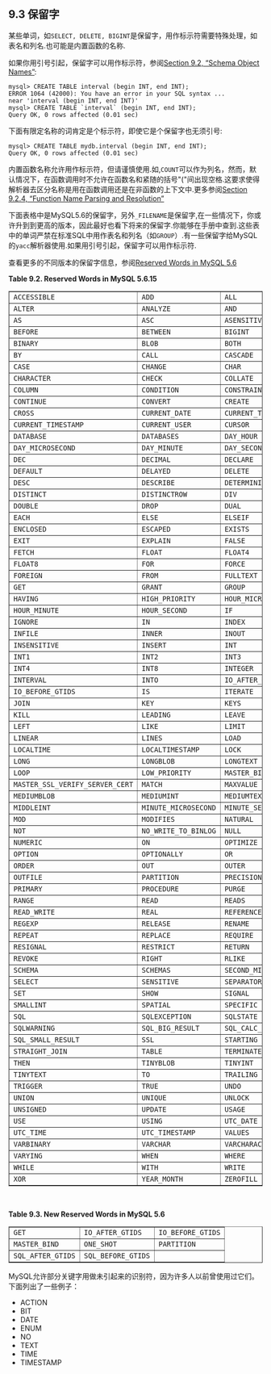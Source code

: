 ## 9.3 保留字

某些单词，如`SELECT, DELETE, BIGINT`是保留字，用作标示符需要特殊处理，如表名和列名.也可能是内置函数的名称.

如果你用引号引起，保留字可以用作标示符，参阅[Section 9.2, “Schema Object Names”]():

	mysql> CREATE TABLE interval (begin INT, end INT);
	ERROR 1064 (42000): You have an error in your SQL syntax ...
	near 'interval (begin INT, end INT)'
	mysql> CREATE TABLE `interval` (begin INT, end INT);
	Query OK, 0 rows affected (0.01 sec)

下面有限定名称的词肯定是个标示符，即使它是个保留字也无须引号:

	mysql> CREATE TABLE mydb.interval (begin INT, end INT);
	Query OK, 0 rows affected (0.01 sec)

内置函数名称允许用作标示符，但请谨慎使用.如,`COUNT`可以作为列名，然而，默认情况下，在函数调用时不允许在函数名和紧随的括号"("间出现空格.这要求使得解析器去区分名称是用在函数调用还是在非函数的上下文中.更多参阅[Section 9.2.4, “Function Name Parsing and Resolution”]()

下面表格中是MySQL5.6的保留字，另外`_FILENAME`是保留字,在一些情况下，你或许升到到更高的版本，因此最好也看下将来的保留字.你能够在手册中查到.这些表中的单词严禁在标准SQL中用作表名和列名（如`GROUP`）.有一些保留字给MySQL的`yacc`解析器使用.如果用引号引起，保留字可以用作标示符.

查看更多的不同版本的保留字信息，参阅[Reserved Words in MySQL 5.6]()

<div class="table">
<a name="table-reserved-words-5.6.15"></a><p class="title"><b>Table 9.2. Reserved Words in MySQL 5.6.15</b></p>
<div class="table-contents">
<table summary="Reserved Words in MySQL 5.6.15" border="1"><colgroup><col><col><col></colgroup><tbody><tr><td scope="row"><code class="literal">ACCESSIBLE</code></td><td><code class="literal">ADD</code></td><td><code class="literal">ALL</code></td></tr><tr><td scope="row"><code class="literal">ALTER</code></td><td><code class="literal">ANALYZE</code></td><td><code class="literal">AND</code></td></tr><tr><td scope="row"><code class="literal">AS</code></td><td><code class="literal">ASC</code></td><td><code class="literal">ASENSITIVE</code></td></tr><tr><td scope="row"><code class="literal">BEFORE</code></td><td><code class="literal">BETWEEN</code></td><td><code class="literal">BIGINT</code></td></tr><tr><td scope="row"><code class="literal">BINARY</code></td><td><code class="literal">BLOB</code></td><td><code class="literal">BOTH</code></td></tr><tr><td scope="row"><code class="literal">BY</code></td><td><code class="literal">CALL</code></td><td><code class="literal">CASCADE</code></td></tr><tr><td scope="row"><code class="literal">CASE</code></td><td><code class="literal">CHANGE</code></td><td><code class="literal">CHAR</code></td></tr><tr><td scope="row"><code class="literal">CHARACTER</code></td><td><code class="literal">CHECK</code></td><td><code class="literal">COLLATE</code></td></tr><tr><td scope="row"><code class="literal">COLUMN</code></td><td><code class="literal">CONDITION</code></td><td><code class="literal">CONSTRAINT</code></td></tr><tr><td scope="row"><code class="literal">CONTINUE</code></td><td><code class="literal">CONVERT</code></td><td><code class="literal">CREATE</code></td></tr><tr><td scope="row"><code class="literal">CROSS</code></td><td><code class="literal">CURRENT_DATE</code></td><td><code class="literal">CURRENT_TIME</code></td></tr><tr><td scope="row"><code class="literal">CURRENT_TIMESTAMP</code></td><td><code class="literal">CURRENT_USER</code></td><td><code class="literal">CURSOR</code></td></tr><tr><td scope="row"><code class="literal">DATABASE</code></td><td><code class="literal">DATABASES</code></td><td><code class="literal">DAY_HOUR</code></td></tr><tr><td scope="row"><code class="literal">DAY_MICROSECOND</code></td><td><code class="literal">DAY_MINUTE</code></td><td><code class="literal">DAY_SECOND</code></td></tr><tr><td scope="row"><code class="literal">DEC</code></td><td><code class="literal">DECIMAL</code></td><td><code class="literal">DECLARE</code></td></tr><tr><td scope="row"><code class="literal">DEFAULT</code></td><td><code class="literal">DELAYED</code></td><td><code class="literal">DELETE</code></td></tr><tr><td scope="row"><code class="literal">DESC</code></td><td><code class="literal">DESCRIBE</code></td><td><code class="literal">DETERMINISTIC</code></td></tr><tr><td scope="row"><code class="literal">DISTINCT</code></td><td><code class="literal">DISTINCTROW</code></td><td><code class="literal">DIV</code></td></tr><tr><td scope="row"><code class="literal">DOUBLE</code></td><td><code class="literal">DROP</code></td><td><code class="literal">DUAL</code></td></tr><tr><td scope="row"><code class="literal">EACH</code></td><td><code class="literal">ELSE</code></td><td><code class="literal">ELSEIF</code></td></tr><tr><td scope="row"><code class="literal">ENCLOSED</code></td><td><code class="literal">ESCAPED</code></td><td><code class="literal">EXISTS</code></td></tr><tr><td scope="row"><code class="literal">EXIT</code></td><td><code class="literal">EXPLAIN</code></td><td><code class="literal">FALSE</code></td></tr><tr><td scope="row"><code class="literal">FETCH</code></td><td><code class="literal">FLOAT</code></td><td><code class="literal">FLOAT4</code></td></tr><tr><td scope="row"><code class="literal">FLOAT8</code></td><td><code class="literal">FOR</code></td><td><code class="literal">FORCE</code></td></tr><tr><td scope="row"><code class="literal">FOREIGN</code></td><td><code class="literal">FROM</code></td><td><code class="literal">FULLTEXT</code></td></tr><tr><td scope="row"><code class="literal">GET</code></td><td><code class="literal">GRANT</code></td><td><code class="literal">GROUP</code></td></tr><tr><td scope="row"><code class="literal">HAVING</code></td><td><code class="literal">HIGH_PRIORITY</code></td><td><code class="literal">HOUR_MICROSECOND</code></td></tr><tr><td scope="row"><code class="literal">HOUR_MINUTE</code></td><td><code class="literal">HOUR_SECOND</code></td><td><code class="literal">IF</code></td></tr><tr><td scope="row"><code class="literal">IGNORE</code></td><td><code class="literal">IN</code></td><td><code class="literal">INDEX</code></td></tr><tr><td scope="row"><code class="literal">INFILE</code></td><td><code class="literal">INNER</code></td><td><code class="literal">INOUT</code></td></tr><tr><td scope="row"><code class="literal">INSENSITIVE</code></td><td><code class="literal">INSERT</code></td><td><code class="literal">INT</code></td></tr><tr><td scope="row"><code class="literal">INT1</code></td><td><code class="literal">INT2</code></td><td><code class="literal">INT3</code></td></tr><tr><td scope="row"><code class="literal">INT4</code></td><td><code class="literal">INT8</code></td><td><code class="literal">INTEGER</code></td></tr><tr><td scope="row"><code class="literal">INTERVAL</code></td><td><code class="literal">INTO</code></td><td><code class="literal">IO_AFTER_GTIDS</code></td></tr><tr><td scope="row"><code class="literal">IO_BEFORE_GTIDS</code></td><td><code class="literal">IS</code></td><td><code class="literal">ITERATE</code></td></tr><tr><td scope="row"><code class="literal">JOIN</code></td><td><code class="literal">KEY</code></td><td><code class="literal">KEYS</code></td></tr><tr><td scope="row"><code class="literal">KILL</code></td><td><code class="literal">LEADING</code></td><td><code class="literal">LEAVE</code></td></tr><tr><td scope="row"><code class="literal">LEFT</code></td><td><code class="literal">LIKE</code></td><td><code class="literal">LIMIT</code></td></tr><tr><td scope="row"><code class="literal">LINEAR</code></td><td><code class="literal">LINES</code></td><td><code class="literal">LOAD</code></td></tr><tr><td scope="row"><code class="literal">LOCALTIME</code></td><td><code class="literal">LOCALTIMESTAMP</code></td><td><code class="literal">LOCK</code></td></tr><tr><td scope="row"><code class="literal">LONG</code></td><td><code class="literal">LONGBLOB</code></td><td><code class="literal">LONGTEXT</code></td></tr><tr><td scope="row"><code class="literal">LOOP</code></td><td><code class="literal">LOW_PRIORITY</code></td><td><code class="literal">MASTER_BIND</code></td></tr><tr><td scope="row"><code class="literal">MASTER_SSL_VERIFY_SERVER_CERT</code></td><td><code class="literal">MATCH</code></td><td><code class="literal">MAXVALUE</code></td></tr><tr><td scope="row"><code class="literal">MEDIUMBLOB</code></td><td><code class="literal">MEDIUMINT</code></td><td><code class="literal">MEDIUMTEXT</code></td></tr><tr><td scope="row"><code class="literal">MIDDLEINT</code></td><td><code class="literal">MINUTE_MICROSECOND</code></td><td><code class="literal">MINUTE_SECOND</code></td></tr><tr><td scope="row"><code class="literal">MOD</code></td><td><code class="literal">MODIFIES</code></td><td><code class="literal">NATURAL</code></td></tr><tr><td scope="row"><code class="literal">NOT</code></td><td><code class="literal">NO_WRITE_TO_BINLOG</code></td><td><code class="literal">NULL</code></td></tr><tr><td scope="row"><code class="literal">NUMERIC</code></td><td><code class="literal">ON</code></td><td><code class="literal">OPTIMIZE</code></td></tr><tr><td scope="row"><code class="literal">OPTION</code></td><td><code class="literal">OPTIONALLY</code></td><td><code class="literal">OR</code></td></tr><tr><td scope="row"><code class="literal">ORDER</code></td><td><code class="literal">OUT</code></td><td><code class="literal">OUTER</code></td></tr><tr><td scope="row"><code class="literal">OUTFILE</code></td><td><code class="literal">PARTITION</code></td><td><code class="literal">PRECISION</code></td></tr><tr><td scope="row"><code class="literal">PRIMARY</code></td><td><code class="literal">PROCEDURE</code></td><td><code class="literal">PURGE</code></td></tr><tr><td scope="row"><code class="literal">RANGE</code></td><td><code class="literal">READ</code></td><td><code class="literal">READS</code></td></tr><tr><td scope="row"><code class="literal">READ_WRITE</code></td><td><code class="literal">REAL</code></td><td><code class="literal">REFERENCES</code></td></tr><tr><td scope="row"><code class="literal">REGEXP</code></td><td><code class="literal">RELEASE</code></td><td><code class="literal">RENAME</code></td></tr><tr><td scope="row"><code class="literal">REPEAT</code></td><td><code class="literal">REPLACE</code></td><td><code class="literal">REQUIRE</code></td></tr><tr><td scope="row"><code class="literal">RESIGNAL</code></td><td><code class="literal">RESTRICT</code></td><td><code class="literal">RETURN</code></td></tr><tr><td scope="row"><code class="literal">REVOKE</code></td><td><code class="literal">RIGHT</code></td><td><code class="literal">RLIKE</code></td></tr><tr><td scope="row"><code class="literal">SCHEMA</code></td><td><code class="literal">SCHEMAS</code></td><td><code class="literal">SECOND_MICROSECOND</code></td></tr><tr><td scope="row"><code class="literal">SELECT</code></td><td><code class="literal">SENSITIVE</code></td><td><code class="literal">SEPARATOR</code></td></tr><tr><td scope="row"><code class="literal">SET</code></td><td><code class="literal">SHOW</code></td><td><code class="literal">SIGNAL</code></td></tr><tr><td scope="row"><code class="literal">SMALLINT</code></td><td><code class="literal">SPATIAL</code></td><td><code class="literal">SPECIFIC</code></td></tr><tr><td scope="row"><code class="literal">SQL</code></td><td><code class="literal">SQLEXCEPTION</code></td><td><code class="literal">SQLSTATE</code></td></tr><tr><td scope="row"><code class="literal">SQLWARNING</code></td><td><code class="literal">SQL_BIG_RESULT</code></td><td><code class="literal">SQL_CALC_FOUND_ROWS</code></td></tr><tr><td scope="row"><code class="literal">SQL_SMALL_RESULT</code></td><td><code class="literal">SSL</code></td><td><code class="literal">STARTING</code></td></tr><tr><td scope="row"><code class="literal">STRAIGHT_JOIN</code></td><td><code class="literal">TABLE</code></td><td><code class="literal">TERMINATED</code></td></tr><tr><td scope="row"><code class="literal">THEN</code></td><td><code class="literal">TINYBLOB</code></td><td><code class="literal">TINYINT</code></td></tr><tr><td scope="row"><code class="literal">TINYTEXT</code></td><td><code class="literal">TO</code></td><td><code class="literal">TRAILING</code></td></tr><tr><td scope="row"><code class="literal">TRIGGER</code></td><td><code class="literal">TRUE</code></td><td><code class="literal">UNDO</code></td></tr><tr><td scope="row"><code class="literal">UNION</code></td><td><code class="literal">UNIQUE</code></td><td><code class="literal">UNLOCK</code></td></tr><tr><td scope="row"><code class="literal">UNSIGNED</code></td><td><code class="literal">UPDATE</code></td><td><code class="literal">USAGE</code></td></tr><tr><td scope="row"><code class="literal">USE</code></td><td><code class="literal">USING</code></td><td><code class="literal">UTC_DATE</code></td></tr><tr><td scope="row"><code class="literal">UTC_TIME</code></td><td><code class="literal">UTC_TIMESTAMP</code></td><td><code class="literal">VALUES</code></td></tr><tr><td scope="row"><code class="literal">VARBINARY</code></td><td><code class="literal">VARCHAR</code></td><td><code class="literal">VARCHARACTER</code></td></tr><tr><td scope="row"><code class="literal">VARYING</code></td><td><code class="literal">WHEN</code></td><td><code class="literal">WHERE</code></td></tr><tr><td scope="row"><code class="literal">WHILE</code></td><td><code class="literal">WITH</code></td><td><code class="literal">WRITE</code></td></tr><tr><td scope="row"><code class="literal">XOR</code></td><td><code class="literal">YEAR_MONTH</code></td><td><code class="literal">ZEROFILL</code></td></tr></tbody></table>
</div>


</div>
<br class="table-break">
<div class="table">
<a name="table-reserved-words-new-5.6"></a><p class="title"><b>Table 9.3. New Reserved Words in MySQL 5.6</b></p>
<div class="table-contents">
<table summary="New Reserved Words in MySQL 5.6" border="1"><colgroup><col><col><col></colgroup><tbody><tr><td scope="row"><code class="literal">GET</code></td><td><code class="literal">IO_AFTER_GTIDS</code></td><td><code class="literal">IO_BEFORE_GTIDS</code></td></tr><tr><td scope="row"><code class="literal">MASTER_BIND</code></td><td><code class="literal">ONE_SHOT</code></td><td><code class="literal">PARTITION</code></td></tr><tr><td scope="row"><code class="literal">SQL_AFTER_GTIDS</code></td><td><code class="literal">SQL_BEFORE_GTIDS</code></td><td> </td></tr></tbody></table>
</div>

MySQL允许部分关键字用做未引起来的识别符，因为许多人以前曾使用过它们。下面列出了一些例子：

* ACTION
* BIT
* DATE
* ENUM
* NO
* TEXT
* TIME
* TIMESTAMP